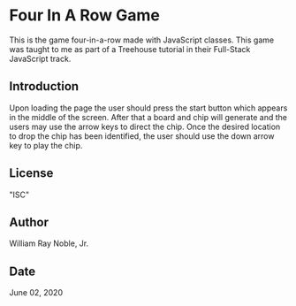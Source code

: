 # Four In A Row Game

This is the game four-in-a-row made with JavaScript classes. This game was taught to me as part of a Treehouse tutorial in their Full-Stack JavaScript track.

## Introduction

Upon loading the page the user should press the start button which appears in the middle of the screen. After that a board and chip will generate and the users may use the arrow keys to direct the chip. Once the desired location to drop the chip has been identified, the user should use the down arrow key to play the chip.

## License

"ISC"

## Author

William Ray Noble, Jr.

## Date

June 02, 2020
